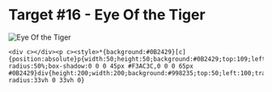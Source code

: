 # Target #16 - Eye Of the Tiger

![Eye Of the Tiger](https://cssbattle.dev/targets/16.png)

```
<div c></div><p c><style>*{background:#0B2429}[c]{position:absolute}p{width:50;height:50;background:#0B2429;top:109;left:175;border-radius:50%;box-shadow:0 0 0 45px #F3AC3C,0 0 0 65px #0B2429}div{height:200;width:200;background:#998235;top:50;left:100;transform:rotate(45deg);border-radius:33vh 0 33vh 0}
```

